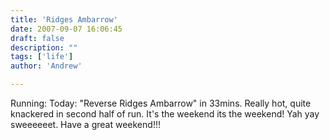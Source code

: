 ```yaml
---
title: 'Ridges Ambarrow'
date: 2007-09-07 16:06:45
draft: false
description: ""
tags: ['life']
author: 'Andrew'

---
```


Running: Today: "Reverse Ridges Ambarrow" in 33mins. Really hot, quite knackered in second half of run. It's the weekend its the weekend! Yah yay sweeeeeet. Have a great weekend!!!
